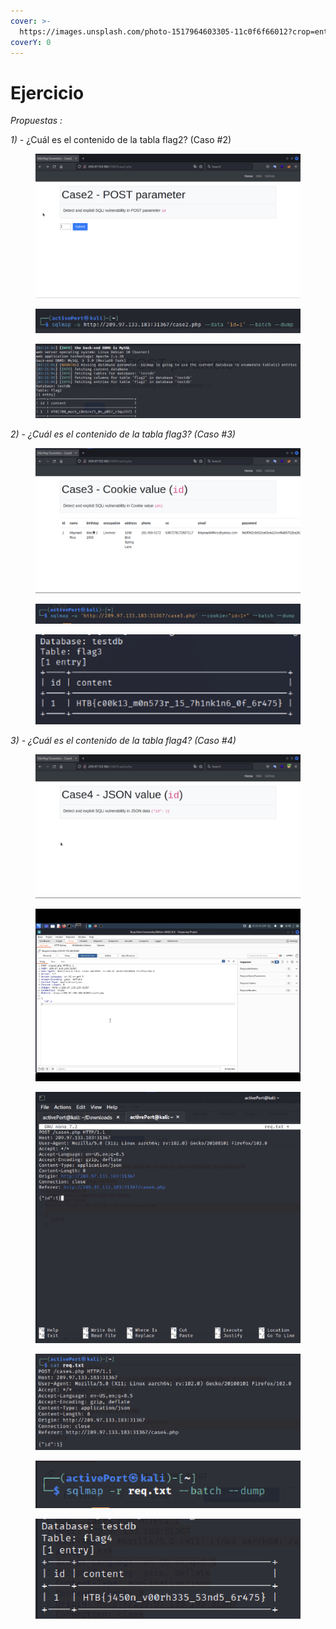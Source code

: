 ```yaml
---
cover: >-
  https://images.unsplash.com/photo-1517964603305-11c0f6f66012?crop=entropy&cs=tinysrgb&fm=jpg&ixid=MnwxOTcwMjR8MHwxfHNlYXJjaHwxMHx8Y3Jvc3NmaXR8ZW58MHx8fHwxNjc4NTY5OTEy&ixlib=rb-4.0.3&q=80
coverY: 0
---
```


# Ejercicio

_Propuestas :_&#x20;

_1) -_ ¿Cuál es el contenido de la tabla flag2? (Caso #2)

<figure><img src="../../../.gitbook/assets/Captura de pantalla 2023-03-13 a la(s) 07.51.53.png" alt=""><figcaption></figcaption></figure>

<figure><img src="../../../.gitbook/assets/Captura de pantalla 2023-03-13 a la(s) 07.52.29.png" alt=""><figcaption></figcaption></figure>

<figure><img src="../../../.gitbook/assets/Captura de pantalla 2023-03-13 a la(s) 07.53.19.png" alt=""><figcaption></figcaption></figure>

_2) - ¿Cuál es el contenido de la tabla flag3? (Caso #3)_

<figure><img src="../../../.gitbook/assets/Captura de pantalla 2023-03-13 a la(s) 08.04.41.png" alt=""><figcaption></figcaption></figure>

<figure><img src="../../../.gitbook/assets/Captura de pantalla 2023-03-13 a la(s) 08.05.08.png" alt=""><figcaption></figcaption></figure>

<figure><img src="../../../.gitbook/assets/Captura de pantalla 2023-03-13 a la(s) 08.06.18.png" alt=""><figcaption></figcaption></figure>



_3) - ¿Cuál es el contenido de la tabla flag4? (Caso #4)_

<figure><img src="../../../.gitbook/assets/Captura de pantalla 2023-03-13 a la(s) 08.09.50.png" alt=""><figcaption></figcaption></figure>

<figure><img src="../../../.gitbook/assets/Captura de pantalla 2023-03-13 a la(s) 08.10.29.png" alt=""><figcaption></figcaption></figure>

<figure><img src="../../../.gitbook/assets/Captura de pantalla 2023-03-13 a la(s) 08.12.45.png" alt=""><figcaption></figcaption></figure>

<figure><img src="../../../.gitbook/assets/Captura de pantalla 2023-03-13 a la(s) 08.13.18.png" alt=""><figcaption></figcaption></figure>

<figure><img src="../../../.gitbook/assets/Captura de pantalla 2023-03-13 a la(s) 08.15.28.png" alt=""><figcaption></figcaption></figure>

<figure><img src="../../../.gitbook/assets/Captura de pantalla 2023-03-13 a la(s) 08.16.08.png" alt=""><figcaption></figcaption></figure>
